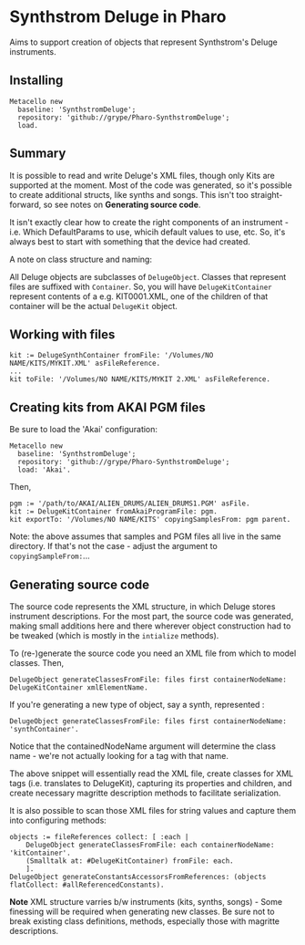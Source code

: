 # Synthstrom Deluge in Pharo

Aims to support creation of objects that represent Synthstrom's Deluge instruments.

## Installing

```smalltalk
Metacello new 
  baseline: 'SynthstromDeluge'; 
  repository: 'github://grype/Pharo-SynthstromDeluge'; 
  load.
```

## Summary

It is possible to read and write Deluge's XML files, though only Kits are supported at the moment. Most of the code was generated, so it's possible to create additional structs, like synths and songs. This isn't too straight-forward, so see notes on **Generating source code**. 

It isn't exactly clear how to create the right components of an instrument - i.e. Which DefaultParams to use, whicih default values to use, etc. So, it's always best to start with something that the device had created.

A note on class structure and naming:

All Deluge objects are subclasses of `DelugeObject`. Classes that represent files are suffixed with `Container`. So, you will have `DelugeKitContainer` represent contents of a e.g. KIT0001.XML, one of the children of that container will be the actual `DelugeKit` object.

## Working with files

```smalltalk
kit := DelugeSynthContainer fromFile: '/Volumes/NO NAME/KITS/MYKIT.XML' asFileReference.
...
kit toFile: '/Volumes/NO NAME/KITS/MYKIT 2.XML' asFileReference.
```

## Creating kits from AKAI PGM files

Be sure to load the 'Akai' configuration:

```smalltalk
Metacello new 
  baseline: 'SynthstromDeluge'; 
  repository: 'github://grype/Pharo-SynthstromDeluge'; 
  load: 'Akai'.
```

Then,

```smalltalk
pgm := '/path/to/AKAI/ALIEN_DRUMS/ALIEN_DRUMS1.PGM' asFile.
kit := DelugeKitContainer fromAkaiProgramFile: pgm.
kit exportTo: '/Volumes/NO NAME/KITS' copyingSamplesFrom: pgm parent.
```

Note: the above assumes that samples and PGM files all live in the same directory. If that's not the case - adjust the argument to `copyingSampleFrom:`...

## Generating source code

The source code represents the XML structure, in which Deluge stores instrument descriptions. For the most part, the source code was generated, making small additions here and there wherever object construction had to be tweaked (which is mostly in the `intialize` methods).

To (re-)generate the source code you need an XML file from which to model classes. Then,

```smalltalk
DelugeObject generateClassesFromFile: files first containerNodeName: DelugeKitContainer xmlElementName.
```

If you're generating a new type of object, say a synth, represented :

```smalltalk
DelugeObject generateClassesFromFile: files first containerNodeName: 'synthContainer'.
```

Notice that the containedNodeName argument will determine the class name - we're not actually looking for a tag with that name.

The above snippet will essentially read the XML file, create classes for XML tags (i.e. <kit> translates to DelugeKit), capturing its properties and children, and create necessary magritte description methods to facilitate serialization.
  
It is also possible to scan those XML files for string values and capture them into configuring methods:

```smalltalk
objects := fileReferences collect: [ :each | 
	DelugeObject generateClassesFromFile: each containerNodeName: 'kitContainer'.
	(Smalltalk at: #DelugeKitContainer) fromFile: each.
	].
DelugeObject generateConstantsAccessorsFromReferences: (objects flatCollect: #allReferencedConstants).
```

**Note** XML structure varries b/w instruments (kits, synths, songs) - Some finessing will be required when generating new classes. Be sure not to break existing class definitions, methods, especially those with magritte descriptions.
